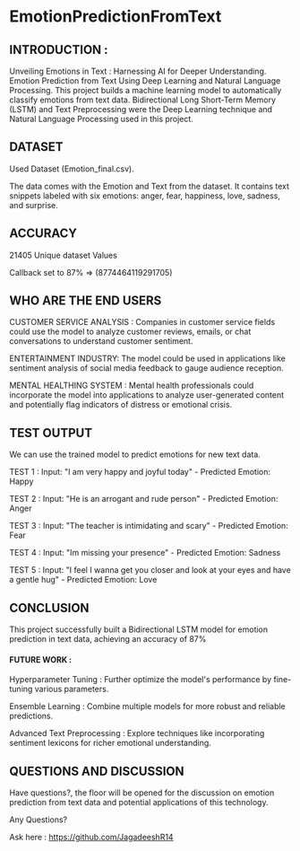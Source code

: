 # EmotionPredictionFromText
## INTRODUCTION :
Unveiling Emotions in Text : Harnessing AI for Deeper Understanding.
Emotion Prediction from Text Using Deep Learning and Natural Language Processing.
This project builds a machine learning model to automatically classify emotions from text data.
Bidirectional Long Short-Term Memory (LSTM) and Text Preprocessing were the Deep Learning technique and Natural Language Processing used in this project.

## DATASET
Used Dataset (Emotion_final.csv).

The data comes with the Emotion and Text from the dataset.
It contains text snippets labeled with six emotions: anger, fear, happiness, love, sadness, and surprise.

## ACCURACY
21405 Unique dataset Values

Callback set to 87% => (8774464119291705)

## WHO ARE THE END USERS
CUSTOMER SERVICE ANALYSIS : Companies in customer service fields could use the model to analyze customer reviews, emails, or chat conversations to understand customer sentiment.

ENTERTAINMENT INDUSTRY: The model could be used in applications like sentiment analysis of social media feedback to gauge audience reception.

MENTAL HEALTHING SYSTEM : Mental health professionals could incorporate the model into applications to analyze user-generated content and potentially flag indicators of distress or emotional crisis.

## TEST OUTPUT
We can use the trained model to predict emotions for new text data.

TEST 1 : Input: "I am very happy and joyful today" - Predicted Emotion: Happy 

TEST 2 : Input: "He is an arrogant and rude person" - Predicted Emotion: Anger

TEST 3 : Input: "The teacher is intimidating and scary" - Predicted Emotion: Fear

TEST 4 : Input: "Im missing your presence" - Predicted Emotion: Sadness

TEST 5 : Input: "I feel I wanna get you closer and look at your eyes and have a gentle hug" - Predicted Emotion: Love

## CONCLUSION
This project successfully built a Bidirectional LSTM model for emotion prediction in text data, achieving an accuracy of 87%

#### FUTURE WORK :

Hyperparameter Tuning : Further optimize the model's performance by fine-tuning various parameters.

Ensemble Learning : Combine multiple models for more robust and reliable predictions.

Advanced Text Preprocessing : Explore techniques like incorporating sentiment lexicons for richer emotional understanding.

## QUESTIONS AND DISCUSSION
Have questions?, the floor will be opened for the discussion on emotion prediction from text data and potential applications of this technology.

Any Questions?

Ask here : https://github.com/JagadeeshR14
